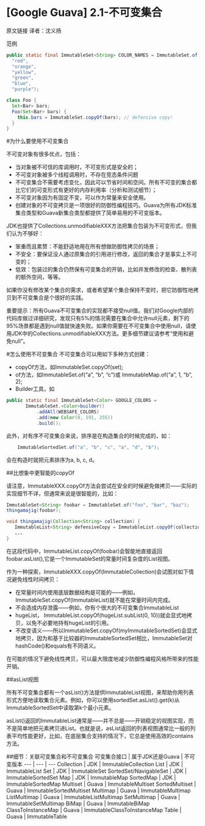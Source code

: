[Google Guava] 2.1-不可变集合
======
原文链接 译者：沈义扬

范例
```java
public static final ImmutableSet<String> COLOR_NAMES = ImmutableSet.of(
  "red",
  "orange",
  "yellow",
  "green",
  "blue",
  "purple");

class Foo {
  Set<Bar> bars;
  Foo(Set<Bar> bars) {
    this.bars = ImmutableSet.copyOf(bars); // defensive copy!
  }
}
```
#为什么要使用不可变集合

不可变对象有很多优点，包括：
* 当对象被不可信的库调用时，不可变形式是安全的；
* 不可变对象被多个线程调用时，不存在竞态条件问题
* 不可变集合不需要考虑变化，因此可以节省时间和空间。所有不可变的集合都比它们的可变形式有更好的内存利用率（分析和测试细节）；
* 不可变对象因为有固定不变，可以作为常量来安全使用。
* 创建对象的不可变拷贝是一项很好的防御性编程技巧。Guava为所有JDK标准集合类型和Guava新集合类型都提供了简单易用的不可变版本。
 
JDK也提供了Collections.unmodifiableXXX方法把集合包装为不可变形式，但我们认为不够好：

* 笨重而且累赘：不能舒适地用在所有想做防御性拷贝的场景；
* 不安全：要保证没人通过原集合的引用进行修改，返回的集合才是事实上不可变的；
* 低效：包装过的集合仍然保有可变集合的开销，比如并发修改的检查、散列表的额外空间，等等。

如果你没有修改某个集合的需求，或者希望某个集合保持不变时，把它防御性地拷贝到不可变集合是个很好的实践。

重要提示：所有Guava不可变集合的实现都不接受null值。我们对Google内部的代码库做过详细研究，发现只有5%的情况需要在集合中允许null元素，剩下的95%场景都是遇到null值就快速失败。如果你需要在不可变集合中使用null，请使用JDK中的Collections.unmodifiableXXX方法。更多细节建议请参考“使用和避免null”。

#怎么使用不可变集合
不可变集合可以用如下多种方式创建：
* copyOf方法，如ImmutableSet.copyOf(set);
* of方法，如ImmutableSet.of(“a”, “b”, “c”)或 ImmutableMap.of(“a”, 1, “b”, 2);
* Builder工具，如
```java
public static final ImmutableSet<Color> GOOGLE_COLORS =
       ImmutableSet.<Color>builder()
           .addAll(WEBSAFE_COLORS)
           .add(new Color(0, 191, 255))
           .build();
```
此外，对有序不可变集合来说，排序是在构造集合的时候完成的，如：

```java
    ImmutableSortedSet.of("a", "b", "c", "a", "d", "b");
```
会在构造时就把元素排序为a, b, c, d。

##比想象中更智能的copyOf

请注意，ImmutableXXX.copyOf方法会尝试在安全的时候避免做拷贝——实际的实现细节不详，但通常来说是很智能的，比如：

```java
ImmutableSet<String> foobar = ImmutableSet.of("foo", "bar", "baz");
thingamajig(foobar);

void thingamajig(Collection<String> collection) {
   ImmutableList<String> defensiveCopy = ImmutableList.copyOf(collection);
   ...
}
```

在这段代码中，ImmutableList.copyOf(foobar)会智能地直接返回foobar.asList(),它是一个ImmutableSet的常量时间复杂度的List视图。

作为一种探索，ImmutableXXX.copyOf(ImmutableCollection)会试图对如下情况避免线性时间拷贝：
* 在常量时间内使用底层数据结构是可能的——例如，ImmutableSet.copyOf(ImmutableList)就不能在常量时间内完成。
* 不会造成内存泄露——例如，你有个很大的不可变集合ImmutableList<String>
* hugeList， ImmutableList.copyOf(hugeList.subList(0, 10))就会显式地拷贝，以免不必要地持有hugeList的引用。
* 不改变语义——所以ImmutableSet.copyOf(myImmutableSortedSet)会显式地拷贝，因为和基于比较器的ImmutableSortedSet相比，ImmutableSet对hashCode()和equals有不同语义。

在可能的情况下避免线性拷贝，可以最大限度地减少防御性编程风格所带来的性能开销。

##asList视图

所有不可变集合都有一个asList()方法提供ImmutableList视图，来帮助你用列表形式方便地读取集合元素。例如，你可以使用sortedSet.asList().get(k)从ImmutableSortedSet中读取第k个最小元素。

asList()返回的ImmutableList通常是——并不总是——开销稳定的视图实现，而不是简单地把元素拷贝进List。也就是说，asList返回的列表视图通常比一般的列表平均性能更好，比如，在底层集合支持的情况下，它总是使用高效的contains方法。

##细节：关联可变集合和不可变集合
可变集合接口                  | 属于JDK还是Guava | 不可变版本
---                         | ---       | ---
Collection                  | JDK       | ImmutableCollection
List                        | JDK       | ImmutableList
Set                         | JDK       | ImmutableSet
SortedSet/NavigableSet      | JDK       | ImmutableSortedSet
Map                         | JDK       | ImmutableMap
SortedMap                   | JDK       | ImmutableSortedMap
Multiset                    | Guava     | ImmutableMultiset
SortedMultiset              | Guava     | ImmutableSortedMultiset
Multimap                    | Guava     | ImmutableMultimap
ListMultimap                | Guava     | ImmutableListMultimap
SetMultimap                 | Guava     | ImmutableSetMultimap
BiMap                       | Guava     | ImmutableBiMap
ClassToInstanceMap          | Guava     | ImmutableClassToInstanceMap
Table                       | Guava     | ImmutableTable
